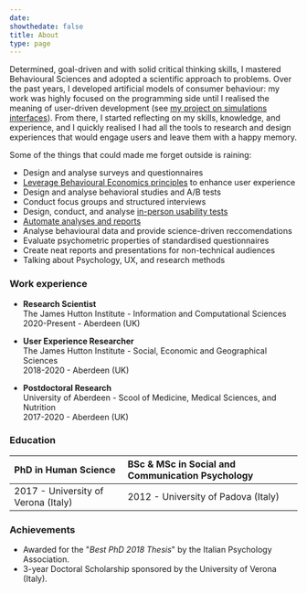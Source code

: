 ```yaml
---
date: 
showthedate: false
title: About
type: page
---
```


Determined, goal-driven and with solid critical thinking skills, I mastered Behavioural Sciences and adopted a scientific approach to problems. Over the past years, I developed artificial models of consumer behaviour: my work was highly focused on the programming side until I realised the meaning of user-driven development (see [my project on simulations interfaces](/projects/case_study_MeatNet)). From there, I started reflecting on my skills, knowledge, and experience, and I quickly realised I had all the tools to research and design experiences that would engage users and leave them with a happy memory.

Some of the things that could made me forget outside is raining:

+ Design and analyse surveys and questionnaires
+ [Leverage Behavioural Economics principles](/projects/case_study_pricing_plans) to enhance user experience
+ Design and analyse behavioral studies and A/B tests
+ Conduct focus groups and structured interviews
+ Design, conduct, and analyse [in-person usability tests](/projects/case_study_MeatNet)
+ [Automate analyses and reports](/projects/case_study_SUS)
+ Analyse behavioural data and provide science-driven reccomendations
+ Evaluate psychometric properties of standardised questionnaires
+ Create neat reports and presentations for non-technical audiences
+ Talking about Psychology, UX, and research methods

### Work experience

+ **Research Scientist**  
The James Hutton Institute - Information and Computational Sciences   
2020-Present - Aberdeen (UK)

+ **User Experience Researcher**  
The James Hutton Institute - Social, Economic and Geographical Sciences  
2018-2020 - Aberdeen (UK)

+ **Postdoctoral Research**  
University of Aberdeen - Scool of Medicine, Medical Sciences, and Nutrition  
2017-2020 - Aberdeen (UK)

### Education

| **PhD in Human Science**             | **BSc & MSc in Social and Communication Psychology**  |
|:-------------------------------------|:------------------------------------------------------|
| 2017 - University of Verona (Italy)  | 2012 - University of Padova (Italy)                   |

### Achievements

+ Awarded for the "*Best PhD 2018 Thesis*" by the Italian Psychology Association. 
+ 3-year Doctoral Scholarship sponsored by the University of Verona (Italy).
